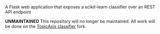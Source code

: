 A Flask web application that exposes a scikit-learn classifier over an REST API endpoint

**UNMAINTAINED** This repository will no longer be maintained. All work will be
done on the [TopicAxis classifier](https://github.com/topicaxis/classifier) fork.
